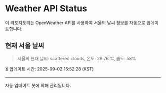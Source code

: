 
# Weather API Status

이 리포지토리는 OpenWeather API를 사용하여 서울의 날씨 정보를 자동으로 업데이트합니다.

## 현재 서울 날씨
> 서울의 현재 날씨: scattered clouds, 온도: 29.76°C, 습도: 58%

⏳ 업데이트 시간: 2025-09-02 15:52:28 (KST)

---
자동 업데이트 봇에 의해 관리됩니다.
